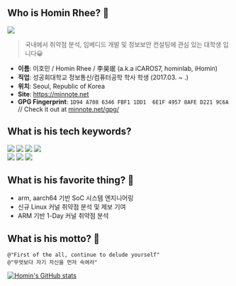 ## Who is Homin Rhee? 🤔

![](https://github.com/icaros7.png)
> 국내에서 취약점 분석, 임베디드 개발 및 정보보안 컨설팅에 관심 있는 대학생 입니다😀

- **이름**: 이호민 / Homin Rhee / 李昊珉 (a.k.a iCAROS7, hominlab, iHomin)
- **직업**: 성공회대학교 정보통신/컴퓨터공학 학사 학생 (2017.03. ~ .)
- **위치**: Seoul, Republic of Korea   
- **Site**: https://minnote.net   
- **GPG Fingerprint**: `1D94 A708 6346 FBF1 1DD1  6E1F 4957 8AFE D221 9C6A` // Check it out at [minnote.net/gpg/](https://minnote.net/gpg)

## What is his tech keywords?
<img src="https://img.shields.io/badge/C-A8B9CC?logo=c&logoColor=white"/> <img src="https://img.shields.io/badge/C++-00599C?logo=cplusplus&logoColor=white"/> <img src="https://img.shields.io/badge/CSharp-239120?logo=csharp&logoColor=white"/> <img src="https://img.shields.io/badge/Assembly-02456C?logo=pastebin&logoColor=white"/>   
<img src="https://img.shields.io/badge/arm-0091BD?logo=arm&logoColor=white"/> <img src="https://img.shields.io/badge/LinuxKernel-FCC624?logo=linux&logoColor=white"/> <img src="https://img.shields.io/badge/1DayAnalysis-1A1A1A?logo=hackaday&logoColor=white"/>


## What is his favorite thing? 🤗
- arm, aarch64 기반 SoC 시스템 엔지니어링
- 신규 Linux 커널 취약점 분석 및 제보 기여
- ARM 기반 1-Day 커널 취약점 분석


## What is his motto? 😤
```
@"First of the all, continue to delude yourself"
@"무엇보다 자기 자신을 먼저 속여라"
```

[![Homin's GitHub stats](https://github-readme-stats.vercel.app/api?username=icaros7)](https://github.com/anuraghazra/github-readme-stats)
